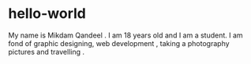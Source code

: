 # hello-world
My name is Mikdam Qandeel . I am 18 years old and I am a student. I am fond of graphic designing, web development , taking a photography pictures and travelling . 

